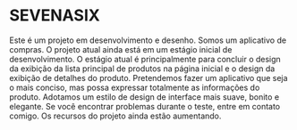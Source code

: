 # SEVENASIX
Este é um projeto em desenvolvimento e desenho. Somos um aplicativo de compras. O projeto atual ainda está em um estágio inicial de desenvolvimento. O estágio atual é principalmente para concluir o design da exibição da lista principal de produtos na página inicial e o design da exibição de detalhes do produto. Pretendemos fazer um aplicativo que seja o mais conciso, mas possa expressar totalmente as informações do produto. Adotamos um estilo de design de interface mais suave, bonito e elegante. Se você encontrar problemas durante o teste, entre em contato comigo. Os recursos do projeto ainda estão aumentando.
